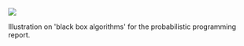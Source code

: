 ![](https://db-feed.s3.amazonaws.com/legacy/Screen_Shot_2016-10-28_at_4_04_44_PM-1477685139534.png)

Illustration on 'black box algorithms' for the probabilistic programming report.

